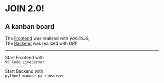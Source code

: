 # JOIN 2.0!
## A kanban board

The [Frontend](https://github.com/cvosoft/Join2.0-frontend/) was realized with _VanillaJS_,  
The [Backend](https://github.com/cvosoft/Join2.0-backend/) was realized with _DRF_

-----

Start Frontend with  
`VS Code LiveServer`

Start Backend with  
`python3 manage.py runserver`
